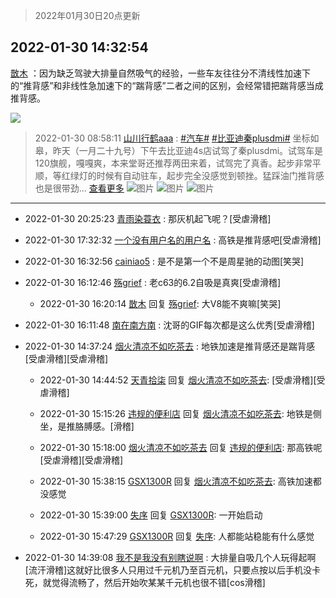> 2022年01月30日20点更新
<link rel="stylesheet" href="https://cdn.jsdelivr.net/gh/taotie6/sampleJSON@main/css/photo_show.css">
<meta name="referrer" content="no-referrer" />


 ## 2022-01-30 14:32:54 

 [㪚木](https://www.coolapk.com/feed/33201309?shareKey=ODFiNDk5MmY5YzVjNjFmNjM3YjE~) ：因为缺乏驾驶大排量自然吸气的经验，一些车友往往分不清线性加速下的“推背感”和非线性急加速下的“踹背感”二者之间的区别，会经常错把踹背感当成推背感。 

<div class="album">
<img class="img-item" src="https://image.coolapk.com/feed/2019/0328/10/1097886_1553739796_8922@300x158.gif" />
</div>

> 2022-01-30 08:58:11 
> [山川行鹤aaa](https://www.coolapk.com/feed/33195476?shareKey=ZDhhMzA1ZWM2YjA3NjFmNjM3YjE~) : <a class="feed-link-tag" href="/t/汽车?type=0">#汽车#</a>  <a class="feed-link-tag" href="/t/比亚迪秦plusdmi?type=0">#比亚迪秦plusdmi#</a> 坐标如皋，昨天（一月二十九号）下午去比亚迪4s店试驾了秦plusdmi。试驾车是120旗舰，嘎嘎爽，本来堂哥还推荐两田来着，试驾完了真香。起步非常平顺，等红绿灯的时候有自动驻车，起步完全没感觉到顿挫。猛踩油门推背感也是很带劲... <a href="">查看更多</a> 
![图片](https://image.coolapk.com/feed/2022/0130/08/2557658_4290_4435_5@3325x2494.jpg)
![图片](https://image.coolapk.com/feed/2022/0130/08/2557658_4290_0726_281@2494x3325.jpg)
![图片](https://image.coolapk.com/feed/2022/0130/08/2557658_4288_7154_817@1170x2532.jpg)

 ------- 

- 2022-01-30 20:25:23 [青雨染蓑衣](uid=1535940) : 那灰机起飞呢？[受虐滑稽] 

- 2022-01-30 17:32:32 [一个没有用户名的用户名](uid=1314924) : 高铁是推背感吧[受虐滑稽] 

- 2022-01-30 16:32:56 [cainiao5](uid=471769) : 是不是第一个不是周星驰的动图[笑哭] 

- 2022-01-30 16:12:46 [殇grief](uid=4392516) : 老c63的6.2自吸是真爽[受虐滑稽] 

    - 2022-01-30 16:20:14 [㪚木](uid=1081091) 回复 [殇grief](uid=4392516): 大V8能不爽嘛[笑哭] 

- 2022-01-30 16:11:48 [南在南方南](uid=3249277) : 沈哥的GIF每次都是这么优秀[受虐滑稽] 

- 2022-01-30 14:37:24 [烟火清凉不如吃茶去](uid=4279524) : 地铁加速是推背感还是踹背感[受虐滑稽][受虐滑稽] 

    - 2022-01-30 14:44:52 [天青拾柒](uid=2874164) 回复 [烟火清凉不如吃茶去](uid=4279524): [受虐滑稽][受虐滑稽] 

    - 2022-01-30 15:15:26 [违规的便利店](uid=1121303) 回复 [烟火清凉不如吃茶去](uid=4279524): 地铁是侧坐，是推胳膊感。[滑稽] 

    - 2022-01-30 15:18:00 [烟火清凉不如吃茶去](uid=4279524) 回复 [违规的便利店](uid=1121303): 那高铁呢[受虐滑稽][受虐滑稽] 

    - 2022-01-30 15:38:15 [GSX1300R](uid=2881715) 回复 [烟火清凉不如吃茶去](uid=4279524): 高铁加速都没感觉 

    - 2022-01-30 15:39:00 [失序](uid=1009107) 回复 [GSX1300R](uid=2881715): 一开始启动 

    - 2022-01-30 15:47:29 [GSX1300R](uid=2881715) 回复 [失序](uid=1009107): 人都能站稳能有什么感觉 

- 2022-01-30 14:39:08 [我不是我没有别瞎说啊](uid=2231912) : 大排量自吸几个人玩得起啊[流汗滑稽]这就好比很多人只用过千元机乃至百元机，只要点按以后手机没卡死，就觉得流畅了，然后开始吹某某千元机也很不错[cos滑稽] 

